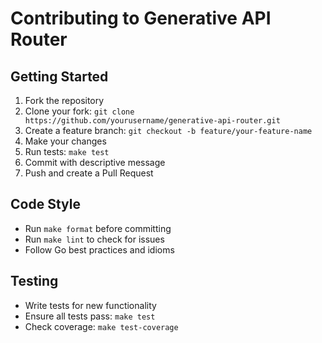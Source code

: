 # Contributing to Generative API Router

## Getting Started
1. Fork the repository
2. Clone your fork: `git clone https://github.com/yourusername/generative-api-router.git`
3. Create a feature branch: `git checkout -b feature/your-feature-name`
4. Make your changes
5. Run tests: `make test`
6. Commit with descriptive message
7. Push and create a Pull Request

## Code Style
- Run `make format` before committing
- Run `make lint` to check for issues
- Follow Go best practices and idioms

## Testing
- Write tests for new functionality
- Ensure all tests pass: `make test`
- Check coverage: `make test-coverage` 